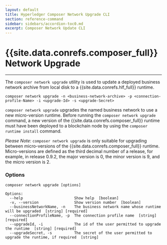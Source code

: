 ```yaml
---
layout: default
title: Hyperledger Composer Network Upgrade CLI
section: reference-command
sidebar: sidebars/accordion-toc0.md
excerpt: Composer Network Update CLI
---
```


# {{site.data.conrefs.composer_full}} Network Upgrade

---

The `composer network upgrade` utility is used to update a deployed business network archive from local disk to a {{site.data.conrefs.hlf_full}} runtime.

```
composer network upgrade -n <business-network-archive> -p <connection-profile-Name> -i <upgrade-Id> -s <upgrade-Secret>
```

`composer network upgrade` upgrades the named business network to use a new micro-version runtime. Before running the `composer network upgrade` command, a new version of the {{site.data.conrefs.composer_full}} runtime must have been deployed to a blockchain node by using the `composer runtime install` command.

*Please Note*: `composer network upgrade` is only suitable for upgrading between micro-versions of the {{site.data.conrefs.composer_full}} runtime. Micro-versions are defined as the third decimal number of a release, for example, in release 0.9.2, the major version is 0, the minor version is 9, and the micro version is 2.

### Options

```
composer network upgrade [options]

Options:
  --help                       Show help  [boolean]
  -v, --version                Show version number  [boolean]
  --businessNetworkName, -n    The business network name whose runtime will be upgraded  [string] [required]
  --connectionProfileName, -p  The connection profile name  [string] [required]
  --upgradeId, -i              The id of the user permitted to upgrade the runtime  [string] [required]
  --upgradeSecret, -s          The secret of the user permitted to upgrade the runtime, if required  [string]
```
